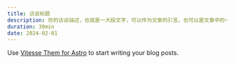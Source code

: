 ```yaml
---
title: 访谈标题
description: 你的访谈描述，也就是一大段文字，可以作为文章的引言，也可以是文章中的一个段落。
duration: 30min
date: 2024-02-01
---
```


Use [Vitesse Them for Astro](https://astro.build/themes/details/vitesse-theme-for-astro/) to start writing your blog posts.
